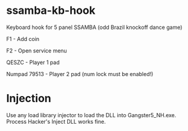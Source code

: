 # ssamba-kb-hook
Keyboard hook for 5 panel SSAMBA (odd Brazil knockoff dance game)

F1 - Add coin

F2 - Open service menu

QESZC - Player 1 pad

Numpad 79513 - Player 2 pad (num lock must be enabled!)

# Injection
Use any load library injector to load the DLL into Gangster5_NH.exe. Process Hacker's Inject DLL works fine.
